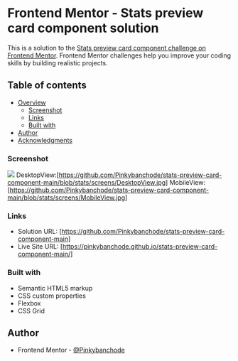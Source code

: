 # Frontend Mentor - Stats preview card component solution

This is a solution to the [Stats preview card component challenge on Frontend Mentor](https://www.frontendmentor.io/challenges/stats-preview-card-component-8JqbgoU62). Frontend Mentor challenges help you improve your coding skills by building realistic projects. 

## Table of contents

- [Overview](#overview)
  - [Screenshot](#screenshot)
  - [Links](#links)
  - [Built with](#built-with)
- [Author](#author)
- [Acknowledgments](#acknowledgments)

### Screenshot

![](./screenshot.jpg)
DesktopView:[https://github.com/Pinkybanchode/stats-preview-card-component-main/blob/stats/screens/DesktopView.jpg]
MobileView:[https://github.com/Pinkybanchode/stats-preview-card-component-main/blob/stats/screens/MobileView.jpg]


### Links

- Solution URL: [https://github.com/Pinkybanchode/stats-preview-card-component-main]
- Live Site URL: [https://pinkybanchode.github.io/stats-preview-card-component-main/]


### Built with

- Semantic HTML5 markup
- CSS custom properties
- Flexbox
- CSS Grid

## Author

- Frontend Mentor - [@Pinkybanchode](https://www.frontendmentor.io/profile/Pinkybanchode)

